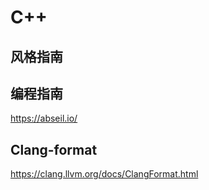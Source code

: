 # C++

## 风格指南

## 编程指南

<https://abseil.io/>

## Clang-format

<https://clang.llvm.org/docs/ClangFormat.html>
